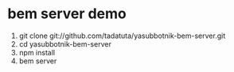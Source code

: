 bem server demo
===============

1. git clone git://github.com/tadatuta/yasubbotnik-bem-server.git
2. cd yasubbotnik-bem-server
3. npm install
4. bem server
